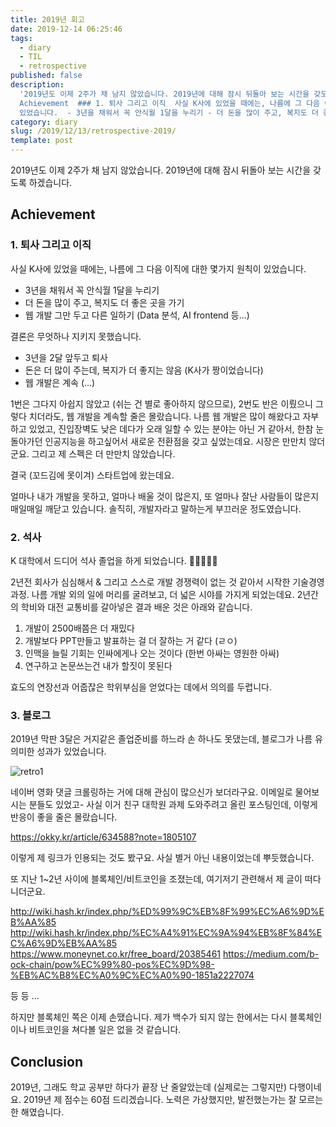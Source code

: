 ```yaml
---
title: 2019년 회고
date: 2019-12-14 06:25:46
tags:
  - diary
  - TIL
  - retrospective
published: false
description:
  '2019년도 이제 2주가 채 남지 않았습니다. 2019년에 대해 잠시 뒤돌아 보는 시간을 갖도록 하겠습니다. ##
  Achievement  ### 1. 퇴사 그리고 이직  사실 K사에 있었을 때에는, 나름에 그 다음 이직에 대한 몇가지 원칙이
  있었습니다.  - 3년을 채워서 꼭 안식월 1달을 누리기 - 더 돈을 많이 주고, 복지도 더 좋은 곳을 가기 - 웹...'
category: diary
slug: /2019/12/13/retrospective-2019/
template: post
---
```


2019년도 이제 2주가 채 남지 않았습니다. 2019년에 대해 잠시 뒤돌아 보는 시간을 갖도록 하겠습니다.

## Achievement

### 1. 퇴사 그리고 이직

사실 K사에 있었을 때에는, 나름에 그 다음 이직에 대한 몇가지 원칙이 있었습니다.

- 3년을 채워서 꼭 안식월 1달을 누리기
- 더 돈을 많이 주고, 복지도 더 좋은 곳을 가기
- 웹 개발 그만 두고 다른 일하기 (Data 분석, AI frontend 등...)

결론은 무엇하나 지키지 못했습니다.

- 3년을 2달 앞두고 퇴사
- 돈은 더 많이 주는데, 복지가 더 좋지는 않음 (K사가 짱이었습니다)
- 웹 개발은 계속 (...)

1번은 그다지 아쉽지 않았고 (쉬는 건 별로 좋아하지 않으므로),
2번도 반은 이뤘으니 그렇다 치더라도,
웹 개발을 계속할 줄은 몰랐습니다. 나름 웹 개발은 많이 해왔다고 자부하고 있었고, 진입장벽도 낮은 데다가 오래 일할 수 있는 분야는 아닌 거 같아서, 한참 눈돌아가던 인공지능을 하고싶어서 새로운 전환점을 갖고 싶었는데요. 시장은 만만치 않더군요. 그리고 제 스펙은 더 만만치 않았습니다.

결국 (꼬드김에 못이겨) 스타트업에 왔는데요.

얼마나 내가 개발을 못하고, 얼마나 배울 것이 많은지, 또 얼마나 잘난 사람들이 많은지 매일매일 깨닫고 있습니다.
솔직히, 개발자라고 말하는게 부끄러운 정도였습니다.

### 2. 석사

K 대학에서 드디어 석사 졸업을 하게 되었습니다. 🚀🚀🚀🚀🚀

2년전 회사가 심심해서 & 그리고 스스로 개발 경쟁력이 없는 것 같아서 시작한 기술경영과정. 나름 개발 외의 일에 머리를 굴려보고, 더 넓은 시야를 가지게 되었는데요. 2년간의 학비와 대전 교통비를 갈아넣은 결과 배운 것은 아래와 같습니다.

1. 개발이 2500배쯤은 더 재밌다
2. 개발보다 PPT만들고 발표하는 걸 더 잘하는 거 같다 (ㄹㅇ)
3. 인맥을 늘릴 기회는 인싸에게나 오는 것이다 (한번 아싸는 영원한 아싸)
4. 연구하고 논문쓰는건 내가 할짓이 못된다

효도의 연장선과 어줍잖은 학위부심을 얻었다는 데에서 의의를 두렵니다.

### 3. 블로그

2019년 막판 3달은 거지같은 졸업준비를 하느라 손 하나도 못댔는데, 블로그가 나름 유의미한 성과가 있었습니다.

![retro1](../images/retro1.png)

네이버 영화 댓글 크롤링하는 거에 대해 관심이 많으신가 보더라구요. 이메일로 물어보시는 분들도 있었고- 사실 이거 친구 대학원 과제 도와주려고 올린 포스팅인데, 이렇게 반응이 좋을 줄은 몰랐습니다.

https://okky.kr/article/634588?note=1805107

이렇게 제 링크가 인용되는 것도 봤구요. 사실 별거 아닌 내용이었는데 뿌듯했습니다.

또 지난 1~2년 사이에 블록체인/비트코인을 조졌는데, 여기저기 관련해서 제 글이 떠다니더군요.

http://wiki.hash.kr/index.php/%ED%99%9C%EB%8F%99%EC%A6%9D%EB%AA%85
http://wiki.hash.kr/index.php/%EC%A4%91%EC%9A%94%EB%8F%84%EC%A6%9D%EB%AA%85
https://www.moneynet.co.kr/free_board/20385461
https://medium.com/b-ock-chain/pow%EC%99%80-pos%EC%9D%98-%EB%AC%B8%EC%A0%9C%EC%A0%90-1851a2227074

등 등 ...

하지만 블록체인 쪽은 이제 손땠습니다. 제가 백수가 되지 않는 한에서는 다시 블록체인이나 비트코인을 쳐다볼 일은 없을 것 같습니다.

## Conclusion

2019년, 그래도 학교 공부만 하다가 끝장 난 줄알았는데 (실제로는 그렇지만) 다행이네요.
2019년 제 점수는 60점 드리겠습니다. 노력은 가상했지만, 발전했는가는 잘 모르는 한 해였습니다.

